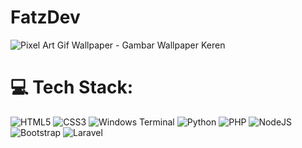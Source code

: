 # FatzDev
![Pixel Art Gif Wallpaper - Gambar Wallpaper Keren](https://github.com/user-attachments/assets/b3a0cfbe-58cc-4624-ad11-b96c575dd503)
# 💻 Tech Stack:
![HTML5](https://img.shields.io/badge/html5-%23E34F26.svg?style=for-the-badge&logo=html5&logoColor=white) ![CSS3](https://img.shields.io/badge/css3-%231572B6.svg?style=for-the-badge&logo=css3&logoColor=white) ![Windows Terminal](https://img.shields.io/badge/Windows%20Terminal-%234D4D4D.svg?style=for-the-badge&logo=windows-terminal&logoColor=white) ![Python](https://img.shields.io/badge/python-3670A0?style=for-the-badge&logo=python&logoColor=ffdd54) ![PHP](https://img.shields.io/badge/php-%23777BB4.svg?style=for-the-badge&logo=php&logoColor=white) ![NodeJS](https://img.shields.io/badge/node.js-6DA55F?style=for-the-badge&logo=node.js&logoColor=white) ![Bootstrap](https://img.shields.io/badge/bootstrap-%238511FA.svg?style=for-the-badge&logo=bootstrap&logoColor=white) ![Laravel](https://img.shields.io/badge/laravel-%23FF2D20.svg?style=for-the-badge&logo=laravel&logoColor=white)

<!--
# 📊 GitHub Stats:
![](https://github-readme-stats.vercel.app/api?username=Fatz-Dev&theme=dark&hide_border=true&include_all_commits=true&count_private=true)<br/>
![](https://github-readme-streak-stats.herokuapp.com/?user=Fatz-Dev&theme=dark&hide_border=true)<br/>
![](https://github-readme-stats.vercel.app/api/top-langs/?username=Fatz-Dev&theme=dark&hide_border=true&include_all_commits=true&count_private=true&layout=compact)

---
[![](https://visitcount.itsvg.in/api?id=Fatz-Dev&icon=0&color=0)](https://visitcount.itsvg.in)

<!-- Proudly created with GPRM ( https://gprm.itsvg.in ) -->

<!--  -->
